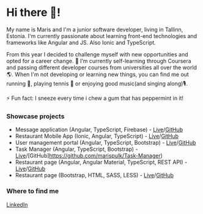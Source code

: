 # Hi there 👋! 

My name is Maris and I'm a junior software developer, living in Tallinn, Estonia. 
I'm currently passionate about learning front-end technologies and frameworks like Angular and JS. Also Ionic and TypeScript.

From this year I decided to challenge myself with new opportunities and opted for a career change.
🌱 I’m currently self-learning through Coursera and passing different developer courses from universities all over the world 🌎.
When I'm not developing or learning new things, you can find me out running 🏃, playing tennis 🎾 or enjoying good music(and singing along)🎙️.

⚡ Fun fact: I sneeze every time i chew a gum that has peppermint in it!

### Showcase projects
- Message application (Angular, TypeScript, Firebase) - [Live](https://messageapp100.azurewebsites.net)/[GitHub](https://github.com/marispulk/MessageApp) 
- Restaurant Mobile App (Ionic, Angular, TypeScript) - [Live](https://confusion-ionic.azurewebsites.net)/[GitHub](https://github.com/marispulk/Confusion-Ionic)
- User management portal (Angular, TypeScript, Bootstrap) - [Live](https://app-klaus.azurewebsites.net)/[GitHub](https://github.com/marispulk/User-Portal)
- Task Manager (Angular, TypeScript, Bootstrap) - [Live](https://app-task.azurewebsites.net/)/[GitHub]https://github.com/marispulk/Task-Manager)
- Restaurant page (Angular, Angular Material, TypeScript, REST API) - [Live](https://confusion-angular.azurewebsites.net/)/[GitHub](https://github.com/marispulk/Front-End-JavaScript-Frameworks-Angular)
- Restaurant page (Bootstrap, HTML, SASS, LESS) - [Live](https://confusion-bootstrap.azurewebsites.net/)/[GitHub](https://github.com/marispulk/Front-End-Web-UI-Frameworks-and-Tools-Bootstrap-4)

### Where to find me
[LinkedIn](https://www.linkedin.com/in/maris-pulk/)
